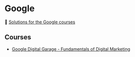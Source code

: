 # Google

🔶 <a href="https://www.google.com/">Solutions for the Google courses</a>

## Courses

- [Google Digital Garage - Fundamentals of Digital Marketing](https://github.com/ShafayetB/MongoDB-University/tree/master/M001%20-%20MongoDB%20Basics)
